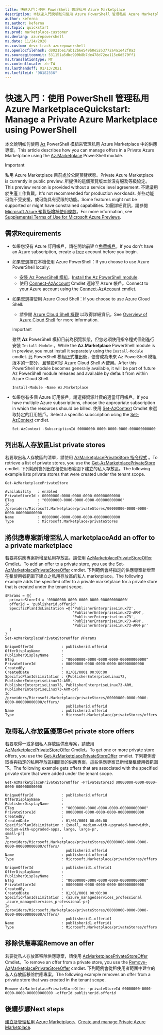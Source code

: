 ```yaml
---
title: 快速入門：使用 PowerShell 管理私用 Azure Marketplace
description: 本快速入門說明如何使用 Azure PowerShell 管理私用 Azure Marketplace 中的供應專案。
author: keferna
ms.author: keferna
ms.topic: quickstart
ms.prod: marketplace-customer
ms.devlang: azurepowershell
ms.date: 11/24/2020
ms.custom: devx-track-azurepowershell
ms.openlocfilehash: d0021be17ab12b6e549b0e5263772a4a1e42f8a3
ms.sourcegitcommit: 531151a5dbc999b8b7de478d72ea115e6d579ff1
ms.translationtype: MT
ms.contentlocale: zh-TW
ms.lasthandoff: 01/13/2021
ms.locfileid: "98182336"
---
```

# <a name="quickstart-manage-a-private-azure-marketplace-using-powershell"></a><span data-ttu-id="0bcf2-103">快速入門：使用 PowerShell 管理私用 Azure Marketplace</span><span class="sxs-lookup"><span data-stu-id="0bcf2-103">Quickstart: Manage a Private Azure Marketplace using PowerShell</span></span>

<span data-ttu-id="0bcf2-104">本文說明如何使用 [Az](/powershell/module/az.marketplace) PowerShell 模組來管理私用 Azure Marketplace 中的供應專案。</span><span class="sxs-lookup"><span data-stu-id="0bcf2-104">This article describes how you can manage offers in a Private Azure Marketplace using the [Az.Marketplace](/powershell/module/az.marketplace) PowerShell module.</span></span>

> [!IMPORTANT]
> <span data-ttu-id="0bcf2-105">私用 Azure Marketplace 目前處於公開預覽狀態。</span><span class="sxs-lookup"><span data-stu-id="0bcf2-105">Private Azure Marketplace is currently in public preview.</span></span> <span data-ttu-id="0bcf2-106">所提供的這個預覽版本並沒有服務等級協定。</span><span class="sxs-lookup"><span data-stu-id="0bcf2-106">This preview version is provided without a service level agreement.</span></span> <span data-ttu-id="0bcf2-107">不建議用於生產工作負載。</span><span class="sxs-lookup"><span data-stu-id="0bcf2-107">It's not recommended for production workloads.</span></span> <span data-ttu-id="0bcf2-108">某些功能可能不受支援，或可能具有受限的功能。</span><span class="sxs-lookup"><span data-stu-id="0bcf2-108">Some features might not be supported or might have constrained capabilities.</span></span> <span data-ttu-id="0bcf2-109">如需詳細資訊，請參閱 [Microsoft Azure 預覽版增補使用條款](https://azure.microsoft.com/support/legal/preview-supplemental-terms/)。</span><span class="sxs-lookup"><span data-stu-id="0bcf2-109">For more information, see [Supplemental Terms of Use for Microsoft Azure Previews](https://azure.microsoft.com/support/legal/preview-supplemental-terms/).</span></span>

## <a name="requirements"></a><span data-ttu-id="0bcf2-110">需求</span><span class="sxs-lookup"><span data-stu-id="0bcf2-110">Requirements</span></span>

* <span data-ttu-id="0bcf2-111">如果您沒有 Azure 訂用帳戶，請在開始前建立[免費帳戶](https://azure.microsoft.com/free/)。</span><span class="sxs-lookup"><span data-stu-id="0bcf2-111">If you don't have an Azure subscription, create a [free](https://azure.microsoft.com/free/) account before you begin.</span></span>

* <span data-ttu-id="0bcf2-112">如果您選擇在本機使用 Azure PowerShell：</span><span class="sxs-lookup"><span data-stu-id="0bcf2-112">If you choose to use Azure PowerShell locally:</span></span>
  * <span data-ttu-id="0bcf2-113">[安裝 Az PowerShell 模組](/powershell/azure/install-az-ps)。</span><span class="sxs-lookup"><span data-stu-id="0bcf2-113">[Install the Az PowerShell module](/powershell/azure/install-az-ps).</span></span>
  * <span data-ttu-id="0bcf2-114">使用 [Connect-AzAccount](/powershell/module/az.accounts/connect-azaccount) Cmdlet 連線至 Azure 帳戶。</span><span class="sxs-lookup"><span data-stu-id="0bcf2-114">Connect to your Azure account using the [Connect-AzAccount](/powershell/module/az.accounts/connect-azaccount) cmdlet.</span></span>
* <span data-ttu-id="0bcf2-115">如果您選擇使用 Azure Cloud Shell：</span><span class="sxs-lookup"><span data-stu-id="0bcf2-115">If you choose to use Azure Cloud Shell:</span></span>
  * <span data-ttu-id="0bcf2-116">請參閱 [Azure Cloud Shell 概觀](/azure/cloud-shell/overview) 以取得詳細資訊。</span><span class="sxs-lookup"><span data-stu-id="0bcf2-116">See [Overview of Azure Cloud Shell](/azure/cloud-shell/overview) for more information.</span></span>

  > [!IMPORTANT]
  > <span data-ttu-id="0bcf2-117">雖然 **Az** PowerShell 模組目前為預覽狀態，但您必須使用指令程式個別進行安裝 `Install-Module` 。</span><span class="sxs-lookup"><span data-stu-id="0bcf2-117">While the **Az.Marketplace** PowerShell module is in preview, you must install it separately using the `Install-Module` cmdlet.</span></span> <span data-ttu-id="0bcf2-118">此 PowerShell 模組正式推出後，便會成為未來 Az PowerShell 模組版本的一部分，且預設可從 Azure Cloud Shell 內使用。</span><span class="sxs-lookup"><span data-stu-id="0bcf2-118">After this PowerShell module becomes generally available, it will be part of future Az PowerShell module releases and available by default from within Azure Cloud Shell.</span></span>

  ```azurepowershell-interactive
  Install-Module -Name Az.Marketplace
  ```

* <span data-ttu-id="0bcf2-119">如果您有多個 Azure 訂用帳戶，請選擇資源計費的適當訂用帳戶。</span><span class="sxs-lookup"><span data-stu-id="0bcf2-119">If you have multiple Azure subscriptions, choose the appropriate subscription in which the resources should be billed.</span></span> <span data-ttu-id="0bcf2-120">使用 [Set-AzContext](/powershell/module/az.accounts/set-azcontext) Cmdlet 來選取特定的訂用帳戶。</span><span class="sxs-lookup"><span data-stu-id="0bcf2-120">Select a specific subscription using the [Set-AzContext](/powershell/module/az.accounts/set-azcontext) cmdlet.</span></span>

  ```azurepowershell-interactive
  Set-AzContext -SubscriptionId 00000000-0000-0000-0000-000000000000
  ```

## <a name="list-private-stores"></a><span data-ttu-id="0bcf2-121">列出私人存放區</span><span class="sxs-lookup"><span data-stu-id="0bcf2-121">List private stores</span></span>

<span data-ttu-id="0bcf2-122">若要取出私人存放區的清單，請使用 [AzMarketplacePrivateStore 指令程式](/powershell/module/az.marketplace/get-azmarketplaceprivatestore) 。</span><span class="sxs-lookup"><span data-stu-id="0bcf2-122">To retrieve a list of private stores, you use the [Get-AzMarketplacePrivateStore](/powershell/module/az.marketplace/get-azmarketplaceprivatestore) cmdlet.</span></span> <span data-ttu-id="0bcf2-123">下列範例會列出在租使用者範圍下建立的私人存放區。</span><span class="sxs-lookup"><span data-stu-id="0bcf2-123">The following example lists private stores that were created under the tenant scope.</span></span>

```azurepowershell-interactive
Get-AzMarketplacePrivateStore
```

```Output
Availability   : enabled
PrivateStoreId : 00000000-0000-0000-0000-000000000000
ETag           : "00000000-0000-0000-0000-000000000000"
Id             : /providers/Microsoft.Marketplace/privateStores/00000000-0000-0000-0000-000000000000
Name           : 00000000-0000-0000-0000-000000000000
Type           : Microsoft.Marketplace/privateStores
```

## <a name="add-an-offer-to-a-private-marketplace"></a><span data-ttu-id="0bcf2-124">將供應專案新增至私人 marketplace</span><span class="sxs-lookup"><span data-stu-id="0bcf2-124">Add an offer to a private marketplace</span></span>

<span data-ttu-id="0bcf2-125">若要將供應專案新增至私用存放區，請使用 [AzMarketplacePrivateStoreOffer](/powershell/module/az.marketplace/set-azmarketplaceprivatestoreoffer) Cmdlet。</span><span class="sxs-lookup"><span data-stu-id="0bcf2-125">To add an offer to a private store, you use the [Set-AzMarketplacePrivateStoreOffer](/powershell/module/az.marketplace/set-azmarketplaceprivatestoreoffer) cmdlet.</span></span> <span data-ttu-id="0bcf2-126">下列範例會將指定的供應專案新增至在租使用者範圍下建立之私用存放區的私人 marketplace。</span><span class="sxs-lookup"><span data-stu-id="0bcf2-126">The following example adds the specified offer to a private marketplace for a private store that is created under the tenant scope.</span></span>

```azurepowershell-interactive
$Params = @{
  privateStoreId = '00000000-0000-0000-0000-000000000000'
  offerId = 'publisherid.offerid'
  SpecificPlanIdsLimitation =@('PublisherEnterpriseLinux72',
                               'PublisherEnterpriseLinux72-ARM',
                               'PublisherEnterpriseLinux73',
                               'PublisherEnterpriseLinux73-ARM',
                               'PublisherEnterpriseLinux73-ARM-pr'
  )
}
Set-AzMarketplacePrivateStoreOffer @Params
```

```Output
UniqueOfferId             : publisherid.offerid
OfferDisplayName          :
PublisherDisplayName      :
ETag                      : "00000000-0000-0000-0000-000000000000"
PrivateStoreId            : 00000000-0000-0000-0000-000000000000
CreatedBy                 :
CreatedDate               : 01/01/0001 00:00:00
SpecificPlanIdsLimitation : {PublisherEnterpriseLinux72, PublisherEnterpriseLinux72-ARM,
PublisherEnterpriseLinux73, PublisherEnterpriseLinux73-ARM, PublisherEnterpriseLinux73-ARM-pr}
Id                        :
/providers/Microsoft.Marketplace/privateStores/00000000-0000-0000-0000-000000000000/offers/
                            publisherid.offerid
Name                      : publisherid.offerid
Type                      : Microsoft.Marketplace/privateStores/offers
```

## <a name="get-private-store-offers"></a><span data-ttu-id="0bcf2-127">取得私人存放區優惠</span><span class="sxs-lookup"><span data-stu-id="0bcf2-127">Get private store offers</span></span>

<span data-ttu-id="0bcf2-128">若要取得一或多個私人存放區供應專案，請使用 [AzMarketplacePrivateStoreOffer](/powershell/module/az.marketplace/get-azmarketplaceprivatestoreoffer) Cmdlet。</span><span class="sxs-lookup"><span data-stu-id="0bcf2-128">To get one or more private store offers, you use the [Get-AzMarketplacePrivateStoreOffer](/powershell/module/az.marketplace/get-azmarketplaceprivatestoreoffer) cmdlet.</span></span> <span data-ttu-id="0bcf2-129">下列範例會取得與指定的私用存放區相關聯的供應專案，這些供應專案已新增至租使用者範圍下。</span><span class="sxs-lookup"><span data-stu-id="0bcf2-129">The following example gets offers that are associated with the specified private store that were added under the tenant scope.</span></span>

```azurepowershell-interactive
Get-AzMarketplacePrivateStoreOffer -PrivateStoreId 00000000-0000-0000-0000-000000000000
```

```Output
UniqueOfferId             : publisherid.offerid
OfferDisplayName          :
PublisherDisplayName      :
ETag                      : "00000000-0000-0000-0000-000000000000"
PrivateStoreId            : 00000000-0000-0000-0000-000000000000
CreatedBy                 :
CreatedDate               : 01/01/0001 00:00:00
SpecificPlanIdsLimitation : {small, medium-with-upgraded-bandwidth, medium-with-upgraded-apps, large, large-pr,
small-pr}
Id                        :
/providers/Microsoft.Marketplace/privateStores/00000000-0000-0000-0000-000000000000/offers/
                            publisherid.offerid
Name                      : publisherid.offerid
Type                      : Microsoft.Marketplace/privateStores/offers

UniqueOfferId             : publisherid1.offerid1
OfferDisplayName          :
PublisherDisplayName      :
ETag                      : "00000000-0000-0000-0000-000000000000"
PrivateStoreId            : 00000000-0000-0000-0000-000000000000
CreatedBy                 :
CreatedDate               : 01/01/0001 00:00:00
SpecificPlanIdsLimitation : {azure_managedservices_professional ,azure_managedservices_professional-pr}
Id                        :
/providers/Microsoft.Marketplace/privateStores/00000000-0000-0000-0000-000000000000/offers/
                            publisherid1.offerid1
Name                      : publisherid1.offerid1
Type                      : Microsoft.Marketplace/privateStores/offers
```

## <a name="remove-an-offer"></a><span data-ttu-id="0bcf2-130">移除供應專案</span><span class="sxs-lookup"><span data-stu-id="0bcf2-130">Remove an offer</span></span>

<span data-ttu-id="0bcf2-131">若要從私人存放區移除供應專案，請使用 [AzMarketplacePrivateStoreOffer](/powershell/module/az.marketplace/remove-azmarketplaceprivatestoreoffer) Cmdlet。</span><span class="sxs-lookup"><span data-stu-id="0bcf2-131">To remove an offer from a private store, you use the [Remove-AzMarketplacePrivateStoreOffer](/powershell/module/az.marketplace/remove-azmarketplaceprivatestoreoffer) cmdlet.</span></span> <span data-ttu-id="0bcf2-132">下列範例會從租使用者範圍中建立的私人存放區移除供應專案。</span><span class="sxs-lookup"><span data-stu-id="0bcf2-132">The following example removes an offer from a private store that was created in the tenant scope.</span></span>

```azurepowershell-interactive
Remove-AzMarketplacePrivateStoreOffer -privateStoreId 00000000-0000-0000-0000-000000000000 -offerId publisherid.offerid
```

## <a name="next-steps"></a><span data-ttu-id="0bcf2-133">後續步驟</span><span class="sxs-lookup"><span data-stu-id="0bcf2-133">Next steps</span></span>

<span data-ttu-id="0bcf2-134">[建立及管理私用 Azure Marketplace](create-manage-private-azure-marketplace.md)。</span><span class="sxs-lookup"><span data-stu-id="0bcf2-134">[Create and manage Private Azure Marketplace](create-manage-private-azure-marketplace.md).</span></span>